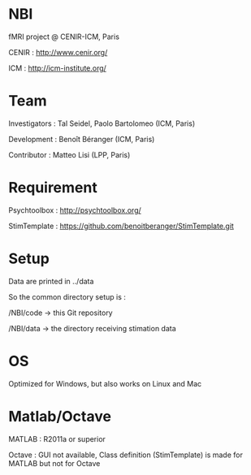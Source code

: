 # NBI

fMRI project @ CENIR-ICM, Paris

CENIR : http://www.cenir.org/

ICM : http://icm-institute.org/


# Team

Investigators : Tal Seidel, Paolo Bartolomeo (ICM, Paris)

Development : Benoît Béranger (ICM, Paris)

Contributor : Matteo Lisi (LPP, Paris)

# Requirement

Psychtoolbox : http://psychtoolbox.org/

StimTemplate : https://github.com/benoitberanger/StimTemplate.git


# Setup

Data are printed in ../data

So the common directory setup is :

/NBI/code -> this Git repository

/NBI/data -> the directory receiving stimation data


# OS

Optimized for Windows, but also works on Linux and Mac


# Matlab/Octave

MATLAB  : R2011a or superior

Octave  : GUI not available, Class definition (StimTemplate) is made for MATLAB but not for Octave

